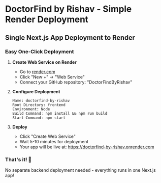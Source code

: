 # DoctorFind by Rishav - Simple Render Deployment

## Single Next.js App Deployment to Render

### Easy One-Click Deployment

1. **Create Web Service on Render**
   - Go to [render.com](https://render.com)
   - Click "New +" → "Web Service"
   - Connect your GitHub repository: "DoctorFindByRishav"

2. **Configure Deployment**
   ```
   Name: doctorfind-by-rishav
   Root Directory: frontend
   Environment: Node
   Build Command: npm install && npm run build
   Start Command: npm start
   ```

3. **Deploy**
   - Click "Create Web Service"
   - Wait 5-10 minutes for deployment
   - Your app will be live at: https://doctorfind-by-rishav.onrender.com

### That's it! 🎉

No separate backend deployment needed - everything runs in one Next.js app!
